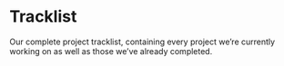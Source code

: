 # Tracklist
Our complete project tracklist, containing every project we’re currently working on as well as those we’ve already completed.
